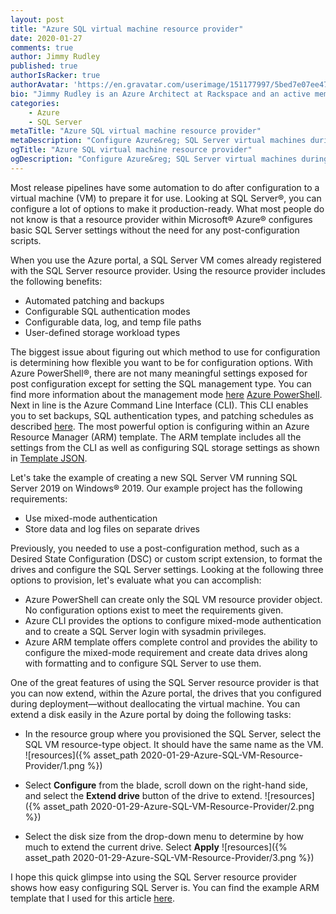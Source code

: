 ```yaml
---
layout: post
title: "Azure SQL virtual machine resource provider"
date: 2020-01-27
comments: true
author: Jimmy Rudley
published: true
authorIsRacker: true
authorAvatar: 'https://en.gravatar.com/userimage/151177997/5bed7e07ee47533cbd34b951d463bcb7.jpg'
bio: "Jimmy Rudley is an Azure Architect at Rackspace and an active member of the Azure community. He focuses on solving large and complex architecture and automation problems within Azure."
categories:
    - Azure
    - SQL Server
metaTitle: "Azure SQL virtual machine resource provider"
metaDescription: "Configure Azure&reg; SQL Server virtual machines during deployment."
ogTitle: "Azure SQL virtual machine resource provider"
ogDescription: "Configure Azure&reg; SQL Server virtual machines during deployment."
---
```


Most release pipelines have some automation to do after configuration to a
virtual machine (VM) to prepare it for use. Looking at SQL Server&reg;, you
can configure a lot of options to make it production-ready. What most people
do not know is that a resource provider within Microsoft&reg; Azure&reg; configures
basic SQL Server settings without the need for any post-configuration scripts.

<!--more-->

When you use the Azure portal, a SQL Server VM comes already registered
with the SQL Server resource provider. Using the resource provider includes
the following benefits:

-  Automated patching and backups
-  Configurable SQL authentication modes
-  Configurable data, log, and temp file paths
-  User-defined storage workload types

The biggest issue about figuring out which method to use for configuration is determining
how flexible you want to be for configuration options. With Azure PowerShell&reg;,
there are not many meaningful settings exposed for post configuration except
for setting the SQL management type. You can find more information about the
management mode [here](https://docs.microsoft.com/en-us/azure/virtual-machines/windows/sql/virtual-machines-windows-sql-register-with-resource-provider?tabs=azure-cli%2Cbash#management-modes) [Azure PowerShell](https://docs.microsoft.com/en-us/powershell/module/az.sqlvirtualmachine/new-azsqlvm?view=azps-3.3.0). Next
in line is the Azure Command Line Interface (CLI). This CLI enables you to set backups, SQL authentication
types, and patching schedules as described [here](https://docs.microsoft.com/en-us/cli/azure/sql/vm?view=azure-cli-latest). The most powerful option is configuring within an Azure Resource Manager (ARM) template. The ARM template
includes all the settings from the CLI as well as configuring SQL storage settings as shown in [Template JSON](https://docs.microsoft.com/en-us/azure/templates/microsoft.sqlvirtualmachine/2017-03-01-preview/sqlvirtualmachines#).

Let's take the example of creating a new SQL Server VM running SQL Server 2019 on
Windows&reg; 2019. Our example project has the following requirements:

- Use mixed-mode authentication 
- Store data and log files on separate drives 

Previously, you needed to use a post-configuration method, such as a Desired State
Configuration (DSC) or custom script extension, to format the drives and configure
the SQL Server settings. Looking at the following three options to provision, let's
evaluate what you can accomplish:

-  Azure PowerShell can create only the SQL VM resource provider object. No configuration
   options exist to meet the requirements given.
-  Azure CLI provides the options to configure mixed-mode authentication and to create a
   SQL Server login with sysadmin privileges.
-  Azure ARM template offers complete control and provides the ability to configure the
   mixed-mode requirement and create data drives along with formatting and to configure SQL
   Server to use them.

One of the great features of using the SQL Server resource provider is that you can now
extend, within the Azure portal, the drives that you configured during deployment&mdash;without
deallocating the virtual machine. You can extend a disk easily in the Azure portal by doing the
following tasks:

-  In the resource group where you provisioned the SQL Server, select the SQL VM
   resource-type object. It should have the same name as the VM.
![resources]({% asset_path 2020-01-29-Azure-SQL-VM-Resource-Provider/1.png %})

-  Select **Configure** from the blade, scroll down on the right-hand side, and
   select the **Extend drive** button of the drive to extend.
![resources]({% asset_path 2020-01-29-Azure-SQL-VM-Resource-Provider/2.png %})

-  Select the disk size from the drop-down menu to determine by how much to extend
   the current drive. Select **Apply** 
![resources]({% asset_path 2020-01-29-Azure-SQL-VM-Resource-Provider/3.png %})

I hope this quick glimpse into using the SQL Server resource provider shows how
easy configuring SQL Server is. You can find the example ARM template that I used
for this article [here](https://github.com/jrudley/azureSqlResourceProvider).
